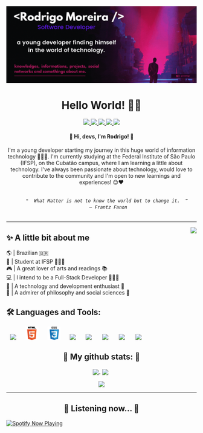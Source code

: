 <img src="images/presentation-banner.gif">

<h1 align="center"> Hello World! 👋🏽</h1>

<p align="center">
  <a href="https://twitter.com/psrodrigs">
    <img src="https://img.shields.io/badge/Twitter-1DA1F2?style=for-the-badge&logo=twitter&logoColor=white">
  </a>
  <a href="https://www.linkedin.com/in/rodrigo-m0reira-da-silva/">
    <img src="https://img.shields.io/badge/LinkedIn-0077B5?style=for-the-badge&logo=linkedin&logoColor=white">
  </a>
  <a href="mailto:rodrigomoreiradasilva.of@gmail.com">
    <img src="https://img.shields.io/badge/Gmail-D14836?style=for-the-badge&logo=gmail&logoColor=white">
  </a>
  <a href="">
    <img src="https://img.shields.io/badge/Instagram-E4405F?style=for-the-badge&logo=instagram&logoColor=white&color=D72A78">
  </a>
  <a href="">
    <img src="https://img.shields.io/badge/Discord-7289DA?style=for-the-badge&logo=discord&logoColor=white&color=4C216C">
  </a>
</p>

<h4 align="center"> 🤩 Hi, devs, I'm Rodrigo! 🚀</h4>
<p align="center"> 
  I'm a young developer starting my journey in this huge world of information technology 👨🏽‍💻. I'm currently studying at the Federal Institute of São Paulo (IFSP), on the Cubatão campus, where I am learning a little about technology. I've always been passionate about technology, would love to contribute to the community and I'm open to new learnings and experiences! 😉❤️ 
</p>

<p align="center">
  <code>
    ❝ <i> What Matter is not to know the world but to change it. </i> ❞
    <i align="left"> — Frantz Fanon</i>
  </code>
</p>

****

<p float="left">

 <img align="right" height="300px" src="https://user-images.githubusercontent.com/78985382/123180079-f2c6dd00-d460-11eb-9af3-8e263e58cedb.png">
  
 <h2>✨ A little bit about me </h2>
 🌎 | Brazilian 🇧🇷 </br>
 🏫 | Student at IFSP 🧑🏾‍🎓 </br>
 🎮 | A great lover of arts and readings 📚 </br>
 💻 | I intend to be a Full-Stack Developer 👨🏾‍💻 </br>
 💖 | A technology and development enthusiast 🔬 </br>
 🧠 | A admirer of philosophy and social sciences 🤔 
</p>

## 🛠 Languages and Tools:

<p>
  <img height="35px" hspace="10px" src="https://user-images.githubusercontent.com/78985382/123199628-a17d1480-d485-11eb-973e-89b86eb3eaaf.png">
  <img height="35px" hspace="10px" src="https://raw.githubusercontent.com/github/explore/80688e429a7d4ef2fca1e82350fe8e3517d3494d/topics/html/html.png" />
  <img height="35px" hspace="10px" src="https://raw.githubusercontent.com/github/explore/80688e429a7d4ef2fca1e82350fe8e3517d3494d/topics/css/css.png" />
  <img height="35px" hspace="10px" src="https://i0.wp.com/www.casamidia.com.br/wp-content/uploads/2016/03/js-logo.png?ssl=1" />
  <img height="35px" hspace="12px" src="https://seeklogo.com/images/C/c-sharp-c-logo-02F17714BA-seeklogo.com.png" />
  <img height="35px" hspace="12px" src="https://seeklogo.com/images/J/java-logo-7F8B35BAB3-seeklogo.com.png" />
  <img height="35px" hspace="12px" src="https://git-scm.com/images/logos/downloads/Git-Icon-1788C.png" />
  <img height="35px" hspace="12px" src="https://byteslivres.com.br/blog/wp-content/uploads/2018/01/MySQL-Logo.png" />
</p>

<h2 align="center"> 🎇 My github stats: 🎇</h2>

<p align="center">
  <a href="https://github.com/anuraghazra/github-readme-stats">
    <img align="center" src="https://github-readme-stats.vercel.app/api?username=RodrigoMoreiraDaSilva&show_icons=true&theme=tokyonight" />
  </a>
  <a href="https://github.com/anuraghazra/convoychat">
    <img align="center" hspace="5px" src="https://github-readme-stats.vercel.app/api/top-langs/?username=RodrigoMoreiraDaSilva&theme=tokyonight" />
  </a>
</p>

<p align="center">
  <img align="center" src="https://github.com/RodrigoMoreiraDaSilva/RodrigoMoreiraDaSilva/blob/main/images/github-user-contribution.svg">
</p>


****

<h2 align="center">🎵 Listening now... 🎵</h2>

[<img src="https://novatorem-q9j2c9b9u-rodrigomoreiradasilva.vercel.app/api/spotify-playing" alt="Spotify Now Playing" width="350"/>](https://open.spotify.com/user/27by2j186hn5z4j78zmf7xvdl)